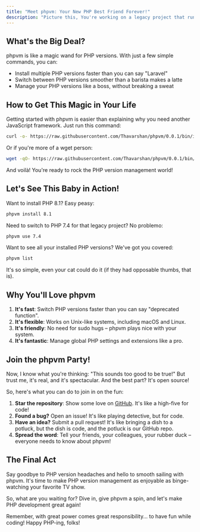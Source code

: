 ```yaml
---
title: "Meet phpvm: Your New PHP Best Friend Forever!"
description: "Picture this, You're working on a legacy project that runs on PHP 7.2, but your shiny new side project is built on PHP 8.1. Normally, this would be the part where you pull your hair out and question your life choices. But not anymore! Enter phpvm, your new PHP version management bestie."
---
```


## What's the Big Deal?

phpvm is like a magic wand for PHP versions. With just a few simple commands, you can:

- Install multiple PHP versions faster than you can say "Laravel"
- Switch between PHP versions smoother than a barista makes a latte
- Manage your PHP versions like a boss, without breaking a sweat

## How to Get This Magic in Your Life

Getting started with phpvm is easier than explaining why you need another JavaScript framework. Just run this command:

```bash
curl -o- https://raw.githubusercontent.com/Thavarshan/phpvm/0.0.1/bin/install.sh | bash
```

Or if you're more of a wget person:

```bash
wget -qO- https://raw.githubusercontent.com/Thavarshan/phpvm/0.0.1/bin/install | bash
```

And voilà! You're ready to rock the PHP version management world!

## Let's See This Baby in Action!

Want to install PHP 8.1? Easy peasy:

```bash
phpvm install 8.1
```

Need to switch to PHP 7.4 for that legacy project? No problemo:

```bash
phpvm use 7.4
```

Want to see all your installed PHP versions? We've got you covered:

```bash
phpvm list
```

It's so simple, even your cat could do it (if they had opposable thumbs, that is).

## Why You'll Love phpvm

1. **It's fast**: Switch PHP versions faster than you can say "deprecated function".
2. **It's flexible**: Works on Unix-like systems, including macOS and Linux.
3. **It's friendly**: No need for sudo hugs – phpvm plays nice with your system.
4. **It's fantastic**: Manage global PHP settings and extensions like a pro.

## Join the phpvm Party!

Now, I know what you're thinking: "This sounds too good to be true!" But trust me, it's real, and it's spectacular. And the best part? It's open source!

So, here's what you can do to join in on the fun:

1. **Star the repository**: Show some love on [GitHub](https://github.com/Thavarshan/phpvm). It's like a high-five for code!
2. **Found a bug?** Open an issue! It's like playing detective, but for code.
3. **Have an idea?** Submit a pull request! It's like bringing a dish to a potluck, but the dish is code, and the potluck is our GitHub repo.
4. **Spread the word**: Tell your friends, your colleagues, your rubber duck – everyone needs to know about phpvm!

## The Final Act

Say goodbye to PHP version headaches and hello to smooth sailing with phpvm. It's time to make PHP version management as enjoyable as binge-watching your favorite TV show.

So, what are you waiting for? Dive in, give phpvm a spin, and let's make PHP development great again!

Remember, with great power comes great responsibility... to have fun while coding! Happy PHP-ing, folks!
